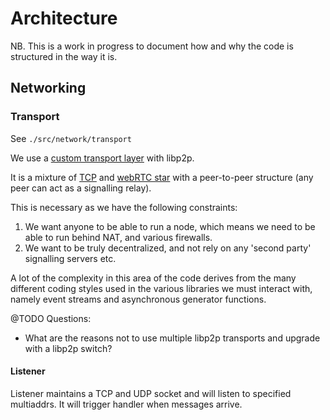 # Architecture

NB. This is a work in progress to document how and why the code is structured in
the way it is.

## Networking

### Transport

See `./src/network/transport`

We use a [custom transport layer](https://github.com/libp2p/interface-transport)
with libp2p.

It is a mixture of [TCP](https://github.com/libp2p/js-libp2p-tcp) and
[webRTC star](https://github.com/libp2p/js-libp2p-webrtc-star) with a
peer-to-peer structure (any peer can act as a signalling relay).

This is necessary as we have the following constraints:

1. We want anyone to be able to run a node, which means we need to be able to
   run behind NAT, and various firewalls.
2. We want to be truly decentralized, and not rely on any 'second party'
   signalling servers etc.

A lot of the complexity in this area of the code derives from the many different
coding styles used in the various libraries we must interact with, namely event
streams and asynchronous generator functions.


@TODO Questions:
- What are the reasons not to use multiple libp2p transports and upgrade with a
  libp2p switch?


#### Listener

Listener maintains a TCP and UDP socket and will listen to specified multiaddrs.
It will trigger handler when messages arrive.
